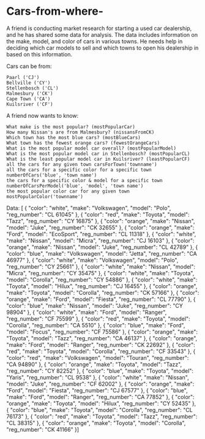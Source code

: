 # Cars-from-where-
A friend is conducting market research for starting a used car dealership, and he has shared some data for analysis. The data includes information on the make, model, and color of cars in various towns. He needs help in deciding which car models to sell and which towns to open his dealership in based on this information.

Cars can be from:

    Paarl ('CJ')
    Bellville ('CY')
    Stellenbosch ('CL')
    Malmesbury ('CK')
    Cape Town ('CA')
    Kuilsriver ('CF')

A friend now wants to know:

    What make is the most popular? (mostPopularCar)
    How many Nissan's are from Malmesbury? (nissansFromCK)
    Which town has the most blue cars? (mostBlueCars)
    What town has the fewest orange cars? (fewestOrangeCars)
    What is the most popular model car overall? (mostPopularModel)
    What is the most popular model car in Stellenbosch? (mostPopularCL)
    What is the least popular model car in Kuilsriver? (leastPopularCF)
    all the cars for any given town carsForTown('townname')
    all the cars for a specific color for a specific town numberOfCars('blue', 'town name')
    the cars for a specific color & model for a specific town numberOfCarsPerModel('blue', 'model', 'town name')
    the most popular color car for any given town mostPopularColor('townname')

Data:
[ {
  "color": "white",
  "make": "Volkswagen",
  "model": "Polo",
  "reg_number": "CL 61045"
},  {
  "color": "red",
  "make": "Toyota",
  "model": "Tazz",
  "reg_number": "CY 16875"
},  {
  "color": "orange",
  "make": "Nissan",
  "model": "Juke",
  "reg_number": "CK 32655"
},  {
  "color": "orange",
  "make": "Ford",
  "model": "EcoSport",
  "reg_number": "CL 11318"
},  {
  "color": "white",
  "make": "Nissan",
  "model": "Micra",
  "reg_number": "CJ 16103"
},  {
  "color": "orange",
  "make": "Nissan",
  "model": "Juke",
  "reg_number": "CL 42789"
},  {
  "color": "blue",
  "make": "Volkswagen",
  "model": "Jetta",
  "reg_number": "CA 46977"
},  {
  "color": "white",
  "make": "Volkswagen",
  "model": "Polo",
  "reg_number": "CY 25661"
},  {
  "color": "white",
  "make": "Nissan",
  "model": "Micra",
  "reg_number": "CY 35475"
},  {
  "color": "white",
  "make": "Toyota",
  "model": "Corolla",
  "reg_number": "CY 54886"
},  {
  "color": "white",
  "make": "Toyota",
  "model": "Hilux",
  "reg_number": "CJ 16455"
},  {
  "color": "orange",
  "make": "Toyota",
  "model": "Corolla",
  "reg_number": "CK 57166"
},  {
  "color": "orange",
  "make": "Ford",
  "model": "Fiesta",
  "reg_number": "CL 77790"
},  {
  "color": "blue",
  "make": "Nissan",
  "model": "Juke",
  "reg_number": "CY 98904"
},  {
  "color": "white",
  "make": "Ford",
  "model": "Ranger",
  "reg_number": "CF 75599"
},  {
  "color": "red",
  "make": "Toyota",
  "model": "Corolla",
  "reg_number": "CA 5510"
},  {
  "color": "blue",
  "make": "Ford",
  "model": "Focus",
  "reg_number": "CF 75586"
},  {
  "color": "orange",
  "make": "Toyota",
  "model": "Tazz",
  "reg_number": "CA 46137"
},  {
  "color": "orange",
  "make": "Ford",
  "model": "Ranger",
  "reg_number": "CK 22692"
},  {
  "color": "red",
  "make": "Toyota",
  "model": "Corolla",
  "reg_number": "CF 33543"
},  {
  "color": "red",
  "make": "Volkswagen",
  "model": "Touran",
  "reg_number": "CA 94890"
},  {
  "color": "orange",
  "make": "Toyota",
  "model": "Tazz",
  "reg_number": "CY 82252"
},  {
  "color": "blue",
  "make": "Toyota",
  "model": "Yaris",
  "reg_number": "CL 9538"
},  {
  "color": "white",
  "make": "Nissan",
  "model": "Juke",
  "reg_number": "CF 62002"
},  {
  "color": "orange",
  "make": "Ford",
  "model": "Fiesta",
  "reg_number": "CJ 67577"
},  {
  "color": "blue",
  "make": "Ford",
  "model": "Ranger",
  "reg_number": "CA 77852"
},  {
  "color": "orange",
  "make": "Toyota",
  "model": "Hilux",
  "reg_number": "CY 52435"
},  {
  "color": "blue",
  "make": "Toyota",
  "model": "Corolla",
  "reg_number": "CL 76173"
},  {
  "color": "red",
  "make": "Toyota",
  "model": "Tazz",
  "reg_number": "CL 38315"
},  {
  "color": "orange",
  "make": "Toyota",
  "model": "Corolla",
  "reg_number": "CK 41166"
}]
